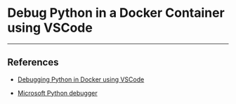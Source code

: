 # Debug Python in a Docker Container using VSCode

---

## References

* [Debugging Python in Docker using VSCode](https://www.youtube.com/watch?v=b78Tg-YmJZI)

* [Microsoft Python debugger](https://github.com/microsoft/ptvsd)

